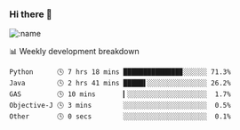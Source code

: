 ### Hi there 👋

<!--
**lv2020/lv2020** is a ✨ _special_ ✨ repository because its `README.md` (this file) appears on your GitHub profile.

Here are some ideas to get you started:

- 🔭 I’m currently working on ...
- 🌱 I’m currently learning ...
- 👯 I’m looking to collaborate on ...
- 🤔 I’m looking for help with ...
- 💬 Ask me about ...
- 📫 How to reach me: ...
- 😄 Pronouns: ...
- ⚡ Fun fact: ...
-->
![:name](https://count.getloli.com/get/@:lv2020)
 <!-- waka-box start -->
📊 Weekly development breakdown
```text
Python      🕓 7 hrs 18 mins ██████████████▉░░░░░░ 71.3%
Java        🕓 2 hrs 41 mins █████▌░░░░░░░░░░░░░░░ 26.2%
GAS         🕓 10 mins       ▎░░░░░░░░░░░░░░░░░░░░  1.7%
Objective-J 🕓 3 mins        ░░░░░░░░░░░░░░░░░░░░░  0.5%
Other       🕓 0 secs        ░░░░░░░░░░░░░░░░░░░░░  0.1%
```
<!-- Powered by https://github.com/YouEclipse/waka-box-go . -->
<!-- waka-box end -->
